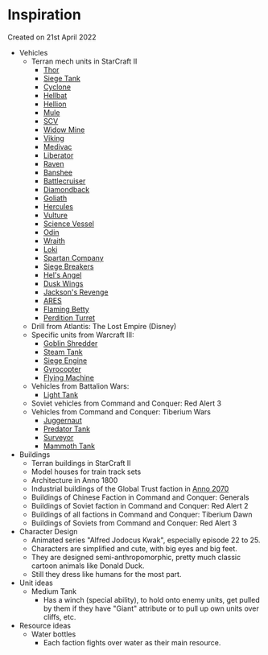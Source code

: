 # Inspiration
Created on 21st April 2022

* Vehicles
  * Terran mech units in StarCraft II
    * [Thor](https://liquipedia.net/starcraft2/Thor_(Legacy_of_the_Void))
    * [Siege Tank](https://liquipedia.net/starcraft2/Siege_Tank_(Legacy_of_the_Void))
    * [Cyclone](https://liquipedia.net/starcraft2/Cyclone)
    * [Hellbat](https://liquipedia.net/starcraft2/Hellbat_(Legacy_of_the_Void))
    * [Hellion](https://liquipedia.net/starcraft2/Hellion_(Legacy_of_the_Void))
    * [Mule](https://liquipedia.net/starcraft2/MULE_(Legacy_of_the_Void))
    * [SCV](https://liquipedia.net/starcraft2/SCV_(Legacy_of_the_Void))
    * [Widow Mine](https://liquipedia.net/starcraft2/Widow_Mine_(Legacy_of_the_Void))
    * [Viking](https://liquipedia.net/starcraft2/Viking_(Legacy_of_the_Void))
    * [Medivac](https://liquipedia.net/starcraft2/Medivac_(Legacy_of_the_Void))
    * [Liberator](https://liquipedia.net/starcraft2/Liberator)
    * [Raven](https://liquipedia.net/starcraft2/Raven_(Legacy_of_the_Void))
    * [Banshee](https://liquipedia.net/starcraft2/Banshee_(Legacy_of_the_Void))
    * [Battlecruiser](https://liquipedia.net/starcraft2/Battlecruiser_(Legacy_of_the_Void))
    * [Diamondback](https://liquipedia.net/starcraft2/Diamondback)
    * [Goliath](https://liquipedia.net/starcraft2/Goliath)
    * [Hercules](https://liquipedia.net/starcraft2/Hercules)
    * [Vulture](https://liquipedia.net/starcraft2/Vulture)
    * [Science Vessel](https://liquipedia.net/starcraft2/Science_Vessel)
    * [Odin](https://liquipedia.net/starcraft2/Odin_(Wings_of_Liberty_unit))
    * [Wraith](https://liquipedia.net/starcraft2/Wraith)
    * [Loki](https://liquipedia.net/starcraft2/Loki)
    * [Spartan Company](https://liquipedia.net/starcraft2/Campaign/Mercenaries#Spartan_Company)
    * [Siege Breakers](https://liquipedia.net/starcraft2/Campaign/Mercenaries#Siege_Breakers)
    * [Hel's Angel](https://liquipedia.net/starcraft2/Campaign/Mercenaries#Hel.27s_Angel)
    * [Dusk Wings](https://liquipedia.net/starcraft2/Campaign/Mercenaries#Dusk_Wings)
    * [Jackson's Revenge](https://liquipedia.net/starcraft2/Campaign/Mercenaries#Jackson.27s_Revenge)
    * [ARES](https://liquipedia.net/starcraft2/ARES)
    * [Flaming Betty](https://liquipedia.net/starcraft2/Flaming_Betty)
    * [Perdition Turret](https://liquipedia.net/starcraft2/Campaign/Perdition_Turret)
  * Drill from Atlantis: The Lost Empire (Disney)
  * Specific units from Warcraft III:
    * [Goblin Shredder](https://wowpedia.fandom.com/wiki/Goblin_Shredder_(Warcraft_III))
    * [Steam Tank](https://wowpedia.fandom.com/wiki/Steam_Tank_(Warcraft_III))
    * [Siege Engine](https://wowpedia.fandom.com/wiki/Siege_Engine_(Warcraft_III))
    * [Gyrocopter](https://wowpedia.fandom.com/wiki/Gyrocopter_(Warcraft_III))
    * [Flying Machine](https://wowpedia.fandom.com/wiki/Flying_Machine_(Warcraft_III))
  * Vehicles from Battalion Wars:
    * [Light Tank](https://battalionwars.fandom.com/wiki/Light_Tank)
  * Soviet vehicles from Command and Conquer: Red Alert 3
  * Vehicles from Command and Conquer: Tiberium Wars
    * [Juggernaut](https://cnc.fandom.com/wiki/Juggernaut_(Tiberium_Wars))
    * [Predator Tank](https://cnc.fandom.com/wiki/Predator_tank_(Tiberium_Wars))
    * [Surveyor](https://cnc.fandom.com/wiki/Surveyor)
    * [Mammoth Tank](https://cnc.fandom.com/wiki/Mammoth_tank_(Tiberium_Wars))
* Buildings
  * Terran buildings in StarCraft II
  * Model houses for train track sets
  * Architecture in Anno 1800
  * Industrial buildings of the Global Trust faction in [Anno 2070](https://www.youtube.com/watch?v=uIyqkKBOZwY)
  * Buildings of Chinese Faction in Command and Conquer: Generals
  * Buildings of Soviet faction in Command and Conquer: Red Alert 2
  * Buildings of all factions in Command and Conquer: Tiberium Dawn
  * Buildings of Soviets from Command and Conquer: Red Alert 3
* Character Design
  * Animated series "Alfred Jodocus Kwak", especially episode 22 to 25.
  * Characters are simplified and cute, with big eyes and big feet. 
  * They are designed semi-anthropomorphic, pretty much classic cartoon animals like Donald Duck.
  * Still they dress like humans for the most part.
* Unit ideas
  * Medium Tank
    * Has a winch (special ability), to hold onto enemy units, get pulled by them if they have "Giant" attribute or to pull up own units over cliffs, etc.
* Resource ideas
  * Water bottles
    * Each faction fights over water as their main resource. 
